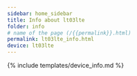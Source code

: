```yaml
---
sidebar: home_sidebar
title: Info about lt03lte
folder: info
# name of the page (/{{permalink}}.html)
permalink: lt03lte_info.html
device: lt03lte
---
```

{% include templates/device_info.md %}
